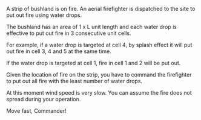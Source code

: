 A strip of bushland is on fire. An aerial firefighter is dispatched to the site to put out fire using water drops.

The bushland has an area of 1 x L unit length and each water drop is effective to put out fire in 3 consecutive unit cells.

For example, if a water drop is targeted at cell 4, by splash effect it will put out fire in cell 3, 4 and 5 at the same time.

If the water drop is targeted at cell 1, fire in cell 1 and 2 will be put out.

Given the location of fire on the strip, you have to command the firefighter to put out all fire with the least number of water drops.

At this moment wind speed is very slow. You can assume the fire does not spread during your operation.

Move fast, Commander!
